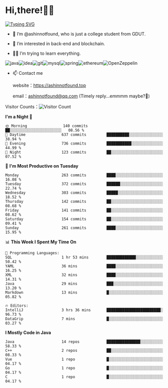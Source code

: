 # Hi,there!👨‍🔧
[![Typing SVG](https://readme-typing-svg.herokuapp.com?font=Fira+Code&pause=1000&width=435&lines=Welcome%2C+this+is+ashinnotfound%F0%9F%98%81+)](https://git.io/typing-svg)

- 👋 I’m @ashinnotfound, who is just a college student from GDUT.

- 👀 I’m interested in back-end and blockchain.

- 👨‍🔧 I’m trying to learn everything.

![java](https://img.shields.io/badge/Java-ED8B00?style=for-the-badge&logo=openjdk&logoColor=white)![idea](https://img.shields.io/badge/IntelliJ_IDEA-000000.svg?style=for-the-badge&logo=intellij-idea&logoColor=white
)![git](https://img.shields.io/badge/GIT-E44C30?style=for-the-badge&logo=git&logoColor=white
)![mysql](https://img.shields.io/badge/MySQL-005C84?style=for-the-badge&logo=mysql&logoColor=white)![spring](https://img.shields.io/badge/Spring-6DB33F?style=for-the-badge&logo=spring&logoColor=white)![ethereum](https://img.shields.io/badge/Ethereum-3C3C3D?style=for-the-badge&logo=Ethereum&logoColor=white)![OpenZeppelin](https://img.shields.io/badge/OpenZeppelin-4E5EE4?logo=openzeppelin&logoColor=fff&style=for-the-badge)


- 📫 Contact me
    
    website：https://ashinnotfound.top
    
    email：ashinnotfound@qq.com (Timely reply...emmmm maybe?🤪)

​Visitor Counts：![Visitor Count](https://profile-counter.glitch.me/ashinnotfound/count.svg)

<!--START_SECTION:waka-->
**I'm a Night 🦉** 

```text
🌞 Morning                140 commits         ██░░░░░░░░░░░░░░░░░░░░░░░   08.56 % 
🌆 Daytime                637 commits         ██████████░░░░░░░░░░░░░░░   38.94 % 
🌃 Evening                736 commits         ███████████░░░░░░░░░░░░░░   44.99 % 
🌙 Night                  123 commits         ██░░░░░░░░░░░░░░░░░░░░░░░   07.52 % 
```
📅 **I'm Most Productive on Tuesday** 

```text
Monday                   263 commits         ████░░░░░░░░░░░░░░░░░░░░░   16.08 % 
Tuesday                  372 commits         ██████░░░░░░░░░░░░░░░░░░░   22.74 % 
Wednesday                303 commits         █████░░░░░░░░░░░░░░░░░░░░   18.52 % 
Thursday                 142 commits         ██░░░░░░░░░░░░░░░░░░░░░░░   08.68 % 
Friday                   141 commits         ██░░░░░░░░░░░░░░░░░░░░░░░   08.62 % 
Saturday                 154 commits         ██░░░░░░░░░░░░░░░░░░░░░░░   09.41 % 
Sunday                   261 commits         ████░░░░░░░░░░░░░░░░░░░░░   15.95 % 
```


📊 **This Week I Spent My Time On** 

```text
💬 Programming Languages: 
SQL                      1 hr 53 mins        █████████████░░░░░░░░░░░░   50.42 % 
YAML                     36 mins             ████░░░░░░░░░░░░░░░░░░░░░   16.25 % 
XML                      32 mins             ████░░░░░░░░░░░░░░░░░░░░░   14.31 % 
Java                     29 mins             ███░░░░░░░░░░░░░░░░░░░░░░   13.20 % 
Markdown                 13 mins             █░░░░░░░░░░░░░░░░░░░░░░░░   05.82 % 

🔥 Editors: 
IntelliJ                 3 hrs 36 mins       ████████████████████████░   96.73 % 
DataGrip                 7 mins              █░░░░░░░░░░░░░░░░░░░░░░░░   03.27 % 
```

**I Mostly Code in Java** 

```text
Java                     14 repos            ███████████████░░░░░░░░░░   58.33 % 
C++                      2 repos             ██░░░░░░░░░░░░░░░░░░░░░░░   08.33 % 
Vue                      1 repo              █░░░░░░░░░░░░░░░░░░░░░░░░   04.17 % 
Go                       1 repo              █░░░░░░░░░░░░░░░░░░░░░░░░   04.17 % 
C                        1 repo              █░░░░░░░░░░░░░░░░░░░░░░░░   04.17 % 
```




<!--END_SECTION:waka-->
